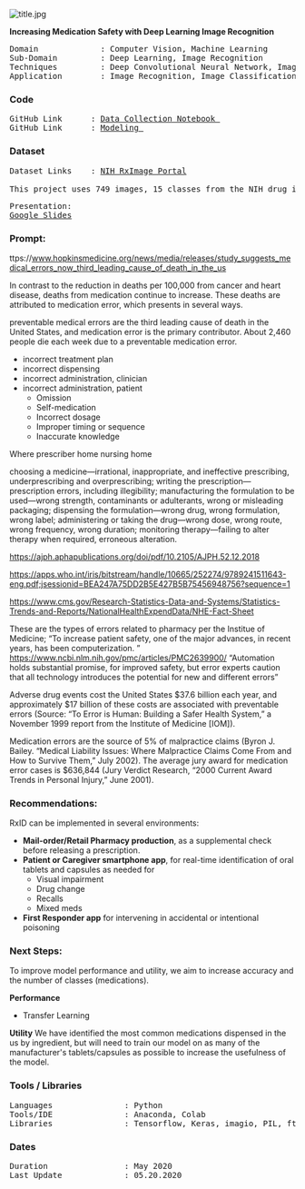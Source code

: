 ![title.jpg](https://github.com/a-woodbury/RxID/blob/master/Images/RxID-1.jpg)

**Increasing Medication Safety with Deep Learning Image Recognition**

<pre>
Domain             : Computer Vision, Machine Learning
Sub-Domain         : Deep Learning, Image Recognition
Techniques         : Deep Convolutional Neural Network, ImageNet, Inception
Application        : Image Recognition, Image Classification, Medical Imaging
</pre>

### Code
<pre>
GitHub Link      : <a href=Link>Data Collection Notebook </a>
GitHub Link      : <a href=Link>Modeling </a>
</pre>

### Dataset
<pre>
Dataset Links    : <a href=https://www.nlm.nih.gov/databases/download/pill_image.html>NIH RxImage Portal</a>

This project uses 749 images, 15 classes from the NIH drug image dataset. The images are stored on an FTP server and can be queried and downloaded using the Data Collection notebook in this repository. 
</pre>

<pre>
Presentation: 
<a href=https://docs.google.com/presentation/d/e/2PACX-1vTJ6M3NdXdyokIdZT-mPS_Ke_d5NKyQmv7HWIxZ5hOrkwexsM331qzmdN7cBQ5PBvR20fsBACOMeMaM/pub?start=false&loop=false&delayms=3000>Google Slides</a>
</pre>

### Prompt:

ttps://www.hopkinsmedicine.org/news/media/releases/study_suggests_medical_errors_now_third_leading_cause_of_death_in_the_us


In contrast to the reduction in deaths per 100,000 from cancer and heart disease, deaths from medication continue to increase. These deaths are attributed to medication error, which presents in several ways. 

preventable medical errors are the third leading cause of death in the United States, and medication error is the primary contributor. About 2,460 people die each week due to a preventable medication error. 

- incorrect treatment plan
- incorrect dispensing
- incorrect administration, clinician
- incorrect administration, patient 
  - Omission
  - Self-medication
  - Incorrect dosage
  - Improper timing or sequence
  - Inaccurate knowledge

Where
prescriber
home
nursing home

choosing a medicine—irrational, inappropriate, and ineffective prescribing, underprescribing and overprescribing;
writing the prescription—prescription errors, including illegibility;
manufacturing the formulation to be used—wrong strength, contaminants or adulterants, wrong or misleading packaging;
dispensing the formulation—wrong drug, wrong formulation, wrong label;
administering or taking the drug—wrong dose, wrong route, wrong frequency, wrong duration;
monitoring therapy—failing to alter therapy when required, erroneous alteration.



https://ajph.aphapublications.org/doi/pdf/10.2105/AJPH.52.12.2018  

https://apps.who.int/iris/bitstream/handle/10665/252274/9789241511643-eng.pdf;jsessionid=BEA247A75DD2B5E427B5B75456948756?sequence=1  

https://www.cms.gov/Research-Statistics-Data-and-Systems/Statistics-Trends-and-Reports/NationalHealthExpendData/NHE-Fact-Sheet 

These are the types of errors related to pharmacy per the Institue of Medicine; “To increase patient safety, one of the major advances, in recent years, has been computerization. ”
https://www.ncbi.nlm.nih.gov/pmc/articles/PMC2639900/ “Automation holds substantial promise, for improved safety, but error experts caution that all technology introduces the potential for new and different errors”

Adverse drug events cost the United States $37.6 billion each year, and approximately $17 billion of these costs are associated with preventable errors (Source: “To Error is Human: Building a Safer Health System,” a November 1999 report from the Institute of Medicine [IOM]).

Medication errors are the source of 5% of malpractice claims (Byron J. Bailey. “Medical Liability Issues: Where Malpractice Claims Come From and How to Survive Them,” July 2002). The average jury award for medication error cases is $636,844 (Jury Verdict Research, “2000 Current Award Trends in Personal Injury,” June 2001).

### Recommendations:
RxID can be implemented in several environments: 
- **Mail-order/Retail Pharmacy production**, as a supplemental check before releasing a prescription. 
- **Patient or Caregiver smartphone app**, for real-time identification of oral tablets and capsules as needed for
  - Visual impairment
  - Drug change
  - Recalls
  - Mixed meds
 - **First Responder app** for intervening in accidental or intentional poisoning

### Next Steps:
To improve model performance and utility, we aim to increase accuracy and the number of classes (medications). 

**Performance**
- Transfer Learning

**Utility**
We have identified the most common medications dispensed in the us by ingredient, but will need to train our model on as many of the manufacturer's tablets/capsules as possible to increase the usefulness of the model.




### Tools / Libraries
<pre>
Languages               : Python
Tools/IDE               : Anaconda, Colab
Libraries               : Tensorflow, Keras, imagio, PIL, ftplib
</pre>

### Dates
<pre>
Duration                : May 2020
Last Update             : 05.20.2020
</pre>
